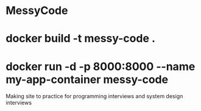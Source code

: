 # MessyCode
# docker build -t messy-code .
# docker run -d -p 8000:8000 --name my-app-container messy-code
Making site to practice for programming interviews and system design interviews
